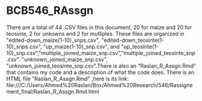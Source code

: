 
# BCB546_RAssgn

There are a total of 44 .CSV files in this document, 20 for maize and 20 for teosinte, 2 for unkowns and 2 for mutliples. These files are organized in "edited-down_maize(1-10)_snps.csv", 
"edited-down_teosinte(1-10)_snps.csv", "up_maize(1-10)_snp.csv", and "up_teosinte(1-10)_snp.csv","multiple_joined_maize_snp.csv","multiple_joined_teosinte_snp.csv". 
"unknown_joined_maize_snp.csv", "unknown_joined_teosinte_snp.csv".There is also an "Raslan_R_Assgn.Rmd" that contains my code and a description of what the code does. There is an HTML file "Raslan_R_Assgn.Rmd" ,here is its link: file:///C:/Users/Ahmed%20Raslan/Box/Ahmed%20Research/546/Rassignement_final/Raslan_R_Assgn.Rmd.html

